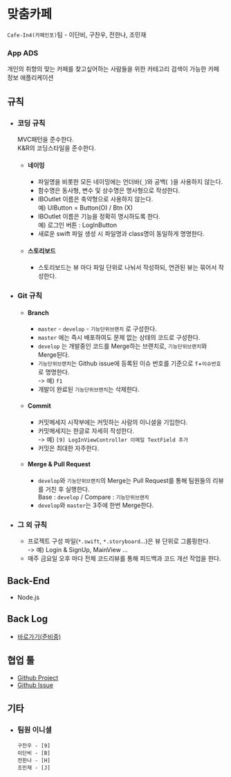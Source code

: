 # 맞춤카페
`Cafe-In4(카페인포)`팀 - 이단비, 구찬우, 전한나, 조민재
### App ADS
개인의 취향의 맞는 카페를 찾고싶어하는 사람들을 위한 카테고리 검색이 가능한 카페 정보 애플리케이션

## 규칙
  * ### 코딩 규칙
    MVC패턴을 준수한다.  
    K&R의 코딩스타일을 준수한다.  
    * #### 네이밍
      * 파일명을 비롯한 모든 네이밍에는 언더바(`_`)와 공백(` `)을 사용하지 않는다.
      * 함수명은 동사형, 변수 및 상수명은 명사형으로 작성한다.
      * IBOutlet 이름은 축약형으로 사용하지 않는다.  
        예) UIButton = Button(O) / Btn (X)
      * IBOutlet 이름은 기능을 정확히 명시하도록 한다.  
        예) 로그인 버튼 : LogInButton
      * 새로운 swift 파일 생성 시 파일명과 class명이 동일하게 명명한다.
    * #### 스토리보드
      * 스토리보드는 뷰 마다 파일 단위로 나눠서 작성하되, 연관된 뷰는 묶어서 작성한다.
    <!-- 3. ##### 모델 -->

  * ### Git 규칙
    * #### Branch
      * `master` - `develop` - `기능단위브랜치` 로 구성한다.  
      * `master` 에는 즉시 배포하여도 문제 없는 상태의 코드로 구성한다.
      * `develop` 는 개발중인 코드를 Merge하는 브랜치로, `기능단위브랜치`와 Merge된다.
      * `기능단위브랜치`는 Github issue에 등록된 이슈 번호를 기준으로 `f`+`이슈번호`로 명명한다.  
      -> 예) `f1`
      * 개발이 완료된 `기능단위브랜치`는 삭제한다.

    * #### Commit
      * 커밋메세지 시작부에는 커밋하는 사람의 이니셜을 기입한다.  
      * 커밋메세지는 한글로 자세히 작성한다.  
        -> 예) `[9] LogInViewController 이메일 TextField 추가`
      * 커밋은 최대한 자주한다.

    * #### Merge & Pull Request
      * `develop`와 `기능단위브랜치`의 Merge는 Pull Request를 통해 팀원들의 리뷰를 거친 후 실행한다.  
        Base : `develop` / Compare : `기능단위브랜치`
      * `develop`와 `master`는 3주에 한번 Merge한다.


  * ### 그 외 규칙
    * 프로젝트 구성 파일(`*.swift`, `*.storyboard`...)은 뷰 단위로 그룹핑한다.  
    -> 예) Login & SignUp, MainView ...
    * 매주 금요일 오후 마다 전체 코드리뷰를 통해 피드백과 코드 개선 작업을 한다.

## Back-End
  * Node.js


## Back Log
  * [바로가기(준비중)](http://goo.gl/VjykF2)

## 협업 툴
  * [Github Project](https://github.com/ni9n/MachumCafe_CafeIn4/projects/1)
  * [Github Issue](https://github.com/ni9n/MachumCafe_CafeIn4/issues)

## 기타

  * ### 팀원 이니셜
    ```
    구찬우 - [9]
    이단비 - [B]
    전한나 - [H]
    조민재 - [J]
    ```
